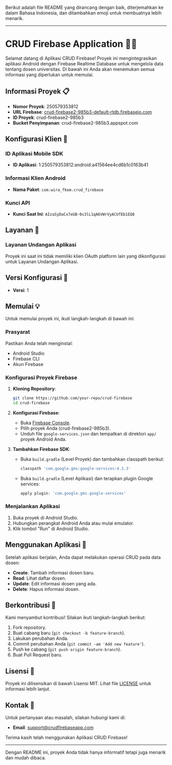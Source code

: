Berikut adalah file README yang dirancang dengan baik, diterjemahkan ke dalam Bahasa Indonesia, dan ditambahkan emoji untuk membuatnya lebih menarik.

---

# CRUD Firebase Application 📱🔥

Selamat datang di Aplikasi CRUD Firebase! Proyek ini mengintegrasikan aplikasi Android dengan Firebase Realtime Database untuk mengelola data tentang dosen universitas. Di bawah ini Anda akan menemukan semua informasi yang diperlukan untuk memulai.

## Informasi Proyek 📋

- **Nomor Proyek**: 250579353812
- **URL Firebase**: [crud-firebase2-985b3-default-rtdb.firebaseio.com](https://crud-firebase2-985b3-default-rtdb.firebaseio.com)
- **ID Proyek**: crud-firebase2-985b3
- **Bucket Penyimpanan**: crud-firebase2-985b3.appspot.com

## Konfigurasi Klien 🔧

### ID Aplikasi Mobile SDK
- **ID Aplikasi**: 1:250579353812:android:a41564ee4cd6b1c0163b41

### Informasi Klien Android
- **Nama Paket**: `com.wira_fkom.crud_firebase`

### Kunci API
- **Kunci Saat Ini**: `AIzaSyDaCx7eGB-0s3lL1qA6VWrVyACUfEb1EQ8`

## Layanan 🚀

### Layanan Undangan Aplikasi
Proyek ini saat ini tidak memiliki klien OAuth platform lain yang dikonfigurasi untuk Layanan Undangan Aplikasi.

## Versi Konfigurasi 📌
- **Versi**: 1

## Memulai 💡

Untuk memulai proyek ini, ikuti langkah-langkah di bawah ini:

### Prasyarat

Pastikan Anda telah menginstal:
- Android Studio
- Firebase CLI
- Akun Firebase

### Konfigurasi Proyek Firebase

1. **Kloning Repository**:
    ```bash
    git clone https://github.com/your-repo/crud-firebase
    cd crud-firebase
    ```

2. **Konfigurasi Firebase**:
    - Buka [Firebase Console](https://console.firebase.google.com/).
    - Pilih proyek Anda (crud-firebase2-985b3).
    - Unduh file `google-services.json` dan tempatkan di direktori `app/` proyek Android Anda.

3. **Tambahkan Firebase SDK**:
    - Buka `build.gradle` (Level Proyek) dan tambahkan classpath berikut:
      ```gradle
      classpath 'com.google.gms:google-services:4.3.3'
      ```
    - Buka `build.gradle` (Level Aplikasi) dan terapkan plugin Google services:
      ```gradle
      apply plugin: 'com.google.gms.google-services'
      ```

### Menjalankan Aplikasi

1. Buka proyek di Android Studio.
2. Hubungkan perangkat Android Anda atau mulai emulator.
3. Klik tombol "Run" di Android Studio.

## Menggunakan Aplikasi 📲

Setelah aplikasi berjalan, Anda dapat melakukan operasi CRUD pada data dosen:
- **Create**: Tambah informasi dosen baru.
- **Read**: Lihat daftar dosen.
- **Update**: Edit informasi dosen yang ada.
- **Delete**: Hapus informasi dosen.

## Berkontribusi 🤝

Kami menyambut kontribusi! Silakan ikuti langkah-langkah berikut:
1. Fork repository.
2. Buat cabang baru (`git checkout -b feature-branch`).
3. Lakukan perubahan Anda.
4. Commit perubahan Anda (`git commit -am 'Add new feature'`).
5. Push ke cabang (`git push origin feature-branch`).
6. Buat Pull Request baru.

## Lisensi 📄

Proyek ini dilisensikan di bawah Lisensi MIT. Lihat file [LICENSE](LICENSE) untuk informasi lebih lanjut.

## Kontak 📧

Untuk pertanyaan atau masalah, silakan hubungi kami di:
- **Email**: support@crudfirebaseapp.com

Terima kasih telah menggunakan Aplikasi CRUD Firebase!

---

Dengan README ini, proyek Anda tidak hanya informatif tetapi juga menarik dan mudah dibaca.
